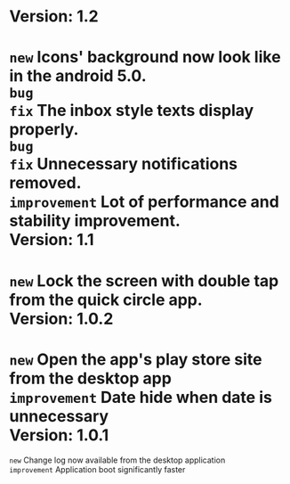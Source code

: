 Version: 1.2
===============
<code>new</code> Icons' background now look like in the android 5.0.<br>
<code>bug fix</code> The inbox style texts display properly.<br>
<code>bug fix</code> Unnecessary notifications removed.<br>
<code>improvement</code> Lot of performance and stability improvement.<br>
Version: 1.1
===============
<code>new</code> Lock the screen with double tap from the quick circle app.<br>
Version: 1.0.2
===============
<code>new</code> Open the app's play store site from the desktop app<br>
<code>improvement</code> Date hide when date is unnecessary<br>
Version: 1.0.1
===============
<code>new</code> Change log now available from the desktop application<br>
<code>improvement</code> Application boot significantly faster<br>
